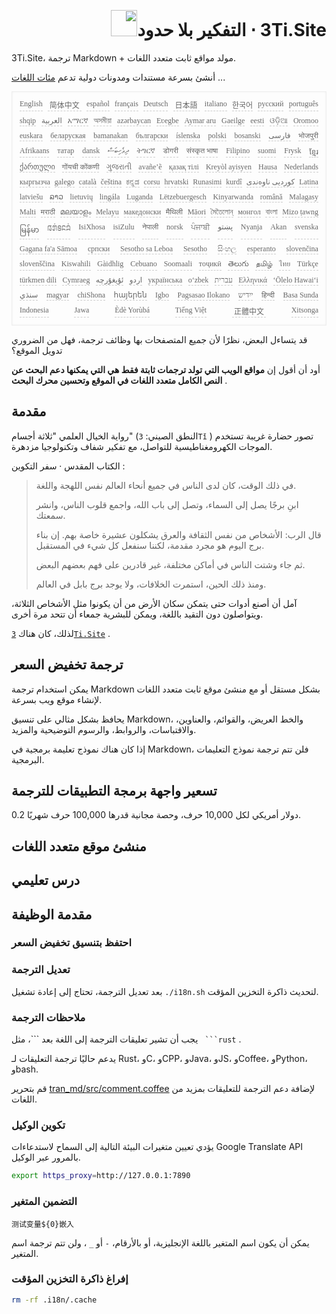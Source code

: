 <h1 style="justify-content:space-between;text-align:right;direction:rtl">3Ti.Site ⋅ التفكير بلا حدود<img src="//i-01.eu.org/3Ti/logo.svg" style="user-select:none;margin-top:-1px;width:42px"></h1>

3Ti.Site، ترجمة Markdown + مولد مواقع ثابت متعدد اللغات.

أنشئ بسرعة مستندات ومدونات دولية تدعم [مئات اللغات](https://github.com/i18n-site/node/blob/main/lang/src/index.js) ...

<pre class="langli" style="display:flex;flex-wrap:wrap;background:transparent;border:1px solid #eee;font-size:12px;box-shadow:0 0 3px inset #eee;padding:12px 5px 4px 12px;justify-content:space-between;"><style>pre.langli i{font-weight:300;font-family:s;margin-right:7px;margin-bottom:8px;font-style:normal;color:#666;border-bottom:1px dashed #ccc;}</style><i>English</i><i> 简体中文 </i><i>español</i><i>français</i><i>Deutsch</i><i> 日本語 </i><i>italiano</i><i>한국어</i><i>русский</i><i>português</i><i>shqip</i><i>‫العربية‬</i><i>አማርኛ</i><i>অসমীয়া</i><i>azərbaycan</i><i>Eʋegbe</i><i>Aymar aru</i><i>Gaeilge</i><i>eesti</i><i>ଓଡ଼ିଆ</i><i>Oromoo</i><i>euskara</i><i>беларуская</i><i>bamanakan</i><i>български</i><i>íslenska</i><i>polski</i><i>bosanski</i><i>‫فارسی‬</i><i>भोजपुरी</i><i>Afrikaans</i><i>татар</i><i>dansk</i><i>‫ދިވެހިބަސް‬</i><i>ትግርኛ</i><i>डोगरी</i><i>संस्कृत भाषा</i><i>Filipino</i><i>suomi</i><i>Frysk</i><i>ខ្មែរ</i><i>ქართული</i><i>गोंयची कोंकणी</i><i>ગુજરાતી</i><i>avañe’ẽ</i><i>қазақ тілі</i><i>Kreyòl ayisyen</i><i>Hausa</i><i>Nederlands</i><i>кыргызча</i><i>galego</i><i>català</i><i>čeština</i><i>ಕನ್ನಡ</i><i>corsu</i><i>hrvatski</i><i>Runasimi</i><i>kurdî</i><i>‫کوردیی ناوەندی‬</i><i>Latina</i><i>latviešu</i><i>ລາວ</i><i>lietuvių</i><i>lingála</i><i>Luganda</i><i>Lëtzebuergesch</i><i>Kinyarwanda</i><i>română</i><i>Malagasy</i><i>Malti</i><i>मराठी</i><i>മലയാളം</i><i>Melayu</i><i>македонски</i><i>मैथिली</i><i>Māori</i><i>মৈতৈলোন্</i><i>монгол</i><i>বাংলা</i><i>Mizo ṭawng</i><i>မြန်မာ</i><i>𞄀𞄄𞄰𞄩𞄍𞄜𞄰</i><i>IsiXhosa</i><i>isiZulu</i><i>नेपाली</i><i>norsk</i><i>ਪੰਜਾਬੀ</i><i>‫پښتو‬</i><i>Nyanja</i><i>Akan</i><i>svenska</i><i>Gagana fa'a Sāmoa</i><i>српски</i><i>Sesotho sa Leboa</i><i>Sesotho</i><i>සිංහල</i><i>esperanto</i><i>slovenčina</i><i>slovenščina</i><i>Kiswahili</i><i>Gàidhlig</i><i>Cebuano</i><i>Soomaali</i><i>тоҷикӣ</i><i>తెలుగు</i><i>தமிழ்</i><i>ไทย</i><i>Türkçe</i><i>türkmen dili</i><i>Cymraeg</i><i>‫ئۇيغۇرچە‬</i><i>‫اردو‬</i><i>українська</i><i>o‘zbek</i><i>‫עברית‬</i><i>Ελληνικά</i><i>ʻŌlelo Hawaiʻi</i><i>‫سنڌي‬</i><i>magyar</i><i>chiShona</i><i>հայերեն</i><i>Igbo</i><i>Pagsasao Ilokano</i><i>‫ייִדיש‬</i><i>हिन्दी</i><i>Basa Sunda</i><i>Indonesia</i><i>Jawa</i><i>Èdè Yorùbá</i><i>Tiếng Việt</i><i> 正體中文 </i><i>Xitsonga</i></pre>

قد يتساءل البعض، نظرًا لأن جميع المتصفحات بها وظائف ترجمة، فهل من الضروري تدويل الموقع؟

أود أن أقول إن **مواقع الويب التي تولد ترجمات ثابتة فقط هي التي يمكنها دعم البحث عن النص الكامل متعدد اللغات في الموقع وتحسين محرك البحث** .

## مقدمة

رواية الخيال العلمي &quot;ثلاثة أجسام&quot; (النطق الصيني: `3Tǐ` ) تصور حضارة غريبة تستخدم الموجات الكهرومغناطيسية للتواصل، مع تفكير شفاف وتكنولوجيا مزدهرة.

الكتاب المقدس · سفر التكوين :

> في ذلك الوقت، كان لدى الناس في جميع أنحاء العالم نفس اللهجة واللغة.
>
> ابنِ برجًا يصل إلى السماء، وتصل إلى باب الله، واجمع قلوب الناس، وانشر سمعتك.
>
> قال الرب: الأشخاص من نفس الثقافة والعرق يشكلون عشيرة خاصة بهم. إن بناء برج اليوم هو مجرد مقدمة، لكننا سنفعل كل شيء في المستقبل.
>
> ثم جاء وشتت الناس في أماكن مختلفة، غير قادرين على فهم بعضهم البعض.
>
> ومنذ ذلك الحين، استمرت الخلافات، ولا يوجد برج بابل في العالم.

آمل أن أصنع أدوات حتى يتمكن سكان الأرض من أن يكونوا مثل الأشخاص الثلاثة، ويتواصلون دون التقيد باللغة، ويمكن للبشرية جمعاء أن تتحد مرة أخرى.

لذلك، كان هناك [`3Ti.Site`](//3Ti.Site) .

## ترجمة تخفيض السعر

يمكن استخدام ترجمة Markdown بشكل مستقل أو مع منشئ موقع ثابت متعدد اللغات لإنشاء موقع ويب بسرعة.

يحافظ بشكل مثالي على تنسيق Markdown، والخط العريض، والقوائم، والعناوين، والاقتباسات، والروابط، والرسوم التوضيحية والمزيد.

إذا كان هناك نموذج تعليمة برمجية في Markdown، فلن تتم ترجمة نموذج التعليمات البرمجية.

## تسعير واجهة برمجة التطبيقات للترجمة

0.2 دولار أمريكي لكل 10,000 حرف، وحصة مجانية قدرها 100,000 حرف شهريًا.

## منشئ موقع متعدد اللغات

## درس تعليمي

## مقدمة الوظيفة

### احتفظ بتنسيق تخفيض السعر

### تعديل الترجمة

بعد تعديل الترجمة، تحتاج إلى إعادة تشغيل `./i18n.sh` لتحديث ذاكرة التخزين المؤقت.

### ملاحظات الترجمة

يجب أن تشير تعليقات الترجمة إلى اللغة بعد \```، مثل ` ```rust` .

يدعم حاليًا ترجمة التعليقات لـ Rust، وC، وCPP، وJava، وJS، وCoffee، وPython، وbash.

قم بتحرير [tran_md/src/comment.coffee](https://github.com/i18n-site/node/blob/main/tran_md/src/comment.coffee) لإضافة دعم الترجمة للتعليقات بمزيد من اللغات.

### تكوين الوكيل

يؤدي تعيين متغيرات البيئة التالية إلى السماح لاستدعاءات Google Translate API بالمرور عبر الوكيل.

```bash
export https_proxy=http://127.0.0.1:7890
```

### التضمين المتغير

```
测试变量${0}嵌入
```

يمكن أن يكون اسم المتغير باللغة الإنجليزية، أو بالأرقام، `-` أو `_` ، ولن تتم ترجمة اسم المتغير.

### إفراغ ذاكرة التخزين المؤقت

```bash
rm -rf .i18n/.cache
```

